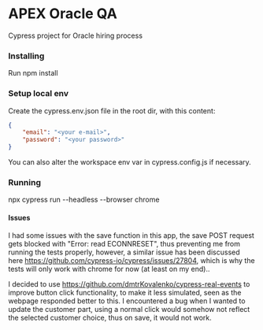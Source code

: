 # APEX Oracle QA
Cypress project for Oracle hiring process

### Installing
Run npm install

### Setup local env
Create the cypress.env.json file in the root dir, with this content:
```json
{
    "email": "<your e-mail>",
    "password": "<your password>"
}
```

You can also alter the workspace env var in cypress.config.js if necessary.

### Running
npx cypress run --headless --browser chrome

#### Issues
I had some issues with the save function in this app, the save POST request gets blocked with "Error: read ECONNRESET", thus preventing me from running the
tests properly, however, a similar issue has been discussed here https://github.com/cypress-io/cypress/issues/27804, which is why the tests will only work with chrome for now (at least on my end)..

I decided to use https://github.com/dmtrKovalenko/cypress-real-events to improve button click functionality, to make it less simulated, seen as the webpage responded better to this.
I encountered a bug when I wanted to update the customer part, using a normal click would somehow not reflect the selected customer choice, thus on save, it would not work.
